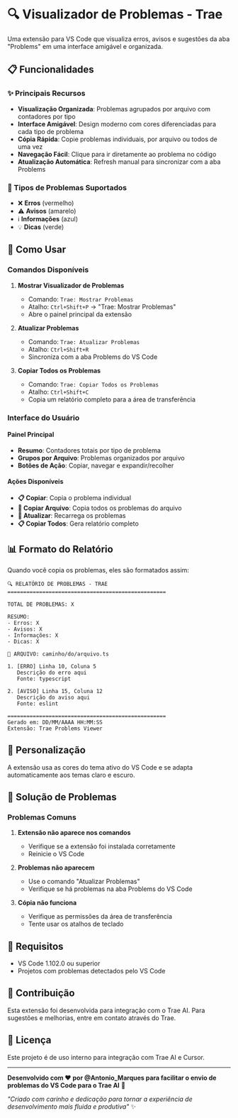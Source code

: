 # 🔍 Visualizador de Problemas - Trae

Uma extensão para VS Code que visualiza erros, avisos e sugestões da aba "Problems" em uma interface amigável e organizada.

## 📋 Funcionalidades

### ✨ Principais Recursos
- **Visualização Organizada**: Problemas agrupados por arquivo com contadores por tipo
- **Interface Amigável**: Design moderno com cores diferenciadas para cada tipo de problema
- **Cópia Rápida**: Copie problemas individuais, por arquivo ou todos de uma vez
- **Navegação Fácil**: Clique para ir diretamente ao problema no código
- **Atualização Automática**: Refresh manual para sincronizar com a aba Problems

### 🎯 Tipos de Problemas Suportados
- ❌ **Erros** (vermelho)
- ⚠️ **Avisos** (amarelo)
- ℹ️ **Informações** (azul)
- 💡 **Dicas** (verde)

## 🚀 Como Usar

### Comandos Disponíveis

1. **Mostrar Visualizador de Problemas**
   - Comando: `Trae: Mostrar Problemas`
   - Atalho: `Ctrl+Shift+P` → "Trae: Mostrar Problemas"
   - Abre o painel principal da extensão

2. **Atualizar Problemas**
   - Comando: `Trae: Atualizar Problemas`
   - Atalho: `Ctrl+Shift+R`
   - Sincroniza com a aba Problems do VS Code

3. **Copiar Todos os Problemas**
   - Comando: `Trae: Copiar Todos os Problemas`
   - Atalho: `Ctrl+Shift+C`
   - Copia um relatório completo para a área de transferência

### Interface do Usuário

#### Painel Principal
- **Resumo**: Contadores totais por tipo de problema
- **Grupos por Arquivo**: Problemas organizados por arquivo
- **Botões de Ação**: Copiar, navegar e expandir/recolher

#### Ações Disponíveis
- **📋 Copiar**: Copia o problema individual
- **📁 Copiar Arquivo**: Copia todos os problemas do arquivo
- **🔄 Atualizar**: Recarrega os problemas
- **📋 Copiar Todos**: Gera relatório completo

## 📊 Formato do Relatório

Quando você copia os problemas, eles são formatados assim:

```
🔍 RELATÓRIO DE PROBLEMAS - TRAE
==================================================

TOTAL DE PROBLEMAS: X

RESUMO:
- Erros: X
- Avisos: X
- Informações: X
- Dicas: X

📁 ARQUIVO: caminho/do/arquivo.ts

1. [ERRO] Linha 10, Coluna 5
   Descrição do erro aqui
   Fonte: typescript

2. [AVISO] Linha 15, Coluna 12
   Descrição do aviso aqui
   Fonte: eslint

==================================================
Gerado em: DD/MM/AAAA HH:MM:SS
Extensão: Trae Problems Viewer
```

## 🎨 Personalização

A extensão usa as cores do tema ativo do VS Code e se adapta automaticamente aos temas claro e escuro.

## 🐛 Solução de Problemas

### Problemas Comuns

1. **Extensão não aparece nos comandos**
   - Verifique se a extensão foi instalada corretamente
   - Reinicie o VS Code

2. **Problemas não aparecem**
   - Use o comando "Atualizar Problemas"
   - Verifique se há problemas na aba Problems do VS Code

3. **Cópia não funciona**
   - Verifique as permissões da área de transferência
   - Tente usar os atalhos de teclado

## 📝 Requisitos

- VS Code 1.102.0 ou superior
- Projetos com problemas detectados pelo VS Code

## 🤝 Contribuição

Esta extensão foi desenvolvida para integração com o Trae AI. Para sugestões e melhorias, entre em contato através do Trae.

## 📄 Licença

Este projeto é de uso interno para integração com Trae AI e Cursor.

---

**Desenvolvido com ❤️ por @Antonio_Marques para facilitar o envio de problemas do VS Code para o Trae AI** 🚀

*"Criado com carinho e dedicação para tornar a experiência de desenvolvimento mais fluida e produtiva"* ✨
